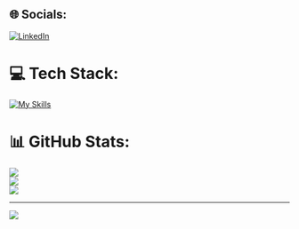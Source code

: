 ## 🌐 Socials:
[![LinkedIn](https://img.shields.io/badge/LinkedIn-%230077B5.svg?logo=linkedin&logoColor=white)](https://linkedin.com/in/https://www.linkedin.com/in/roshandhaigude/) 

# 💻 Tech Stack:
[![My Skills](https://skillicons.dev/icons?i=js,html,css,anaconda,aws,bash,django,docker,fastapi,flask,git,github,kafka,mongodb,mysql,nodejs,postman,r,redis,sklearn,tensorflow,threejs,py)](https://skillicons.dev)

# 📊 GitHub Stats:
![](https://github-readme-stats.vercel.app/api?username=roshandhaigude&theme=radical&hide_border=false&include_all_commits=false&count_private=false)<br/>
![](https://github-readme-streak-stats.herokuapp.com/?user=roshandhaigude&theme=radical&hide_border=false)<br/>
![](https://github-readme-stats.vercel.app/api/top-langs/?username=roshandhaigude&theme=radical&hide_border=false&include_all_commits=false&count_private=false&layout=compact)

---
[![](https://visitcount.itsvg.in/api?id=roshandhaigude&icon=0&color=9)](https://visitcount.itsvg.in)

<!-- Proudly created with GPRM ( https://gprm.itsvg.in ) -->

